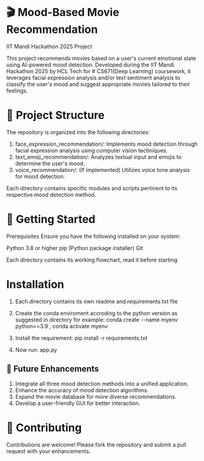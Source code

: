 # 🎬 Mood-Based Movie Recommendation
IIT Mandi Hackathon 2025 Project

This project recommends movies based on a user's current emotional state using AI-powered mood detection. Developed during the IIT Mandi Hackathon 2025 by HCL Tech for # CS671(Deep Learning) coursework, it leverages facial expression analysis and/or text sentiment analysis to classify the user's mood and suggest appropriate movies tailored to their feelings.

# 📁 Project Structure
The repository is organized into the following directories:

1. face_expression_recommendation/: Implements mood detection through facial expression analysis using computer vision techniques.
2. text_emoji_recommendation/: Analyzes textual input and emojis to determine the user's mood.
3. voice_recommendation/: (If implemented) Utilizes voice tone analysis for mood detection.

Each directory contains specific modules and scripts pertinent to its respective mood detection method.

# 🚀 Getting Started
Prerequisites
Ensure you have the following installed on your system:

Python 3.8 or higher
pip (Python package installer)
Git

Each directory contains its working flowchart, read it before starting 

# Installation
1. Each directory contains its own readme and requirements.txt file
   
3. Create the conda enviroment accroding to the python version as suggested in directory
    for example: conda create --name myenv python==3.9
                , conda activate myenv
   
4. Install the requirement: pip install -r requirements.txt
5. Now run: app.py


## 📌 Future Enhancements
1. Integrate all three mood detection methods into a unified application.
2. Enhance the accuracy of mood detection algorithms.
3. Expand the movie database for more diverse recommendations.
4. Develop a user-friendly GUI for better interaction.

# 🤝 Contributing
Contributions are welcome! Please fork the repository and submit a pull request with your enhancements.
